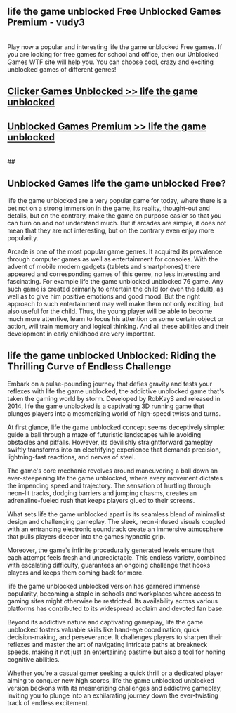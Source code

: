 ## life the game unblocked Free Unblocked Games Premium - vudy3 <br>
<br>
Play now a popular and interesting life the game unblocked Free games. If you are looking for free games for school and office, then our Unblocked Games WTF site will help you. You can choose cool, crazy and exciting unblocked games of different genres!


##  [Clicker Games Unblocked >> life the game unblocked](http://freeplayer.one?title=life_the_game_unblocked&ref=05)

##  [Unblocked Games Premium >> life the game unblocked](http://freeplayer.one?title=life_the_game_unblocked&ref=05)
  <br>
  ##



## Unblocked Games life the game unblocked Free?

life the game unblocked are a very popular game for today, where there is a bet not on a strong immersion in the game, its reality, thought-out and details, but on the contrary, make the game on purpose easier so that you can turn on and not understand much. But if arcades are simple, it does not mean that they are not interesting, but on the contrary even enjoy more popularity.

Arcade is one of the most popular game genres. It acquired its prevalence through computer games as well as entertainment for consoles. With the advent of mobile modern gadgets (tablets and smartphones) there appeared and corresponding games of this genre, no less interesting and fascinating. For example life the game unblocked unblocked 76 game. Any such game is created primarily to entertain the child (or even the adult), as well as to give him positive emotions and good mood. But the right approach to such entertainment may well make them not only exciting, but also useful for the child. Thus, the young player will be able to become much more attentive, learn to focus his attention on some certain object or action, will train memory and logical thinking. And all these abilities and their development in early childhood are very important.

##  life the game unblocked Unblocked: Riding the Thrilling Curve of Endless Challenge

Embark on a pulse-pounding journey that defies gravity and tests your reflexes with life the game unblocked, the addictive unblocked game that's taken the gaming world by storm. Developed by RobKayS and released in 2014, life the game unblocked is a captivating 3D running game that plunges players into a mesmerizing world of high-speed twists and turns.

At first glance, life the game unblocked concept seems deceptively simple: guide a ball through a maze of futuristic landscapes while avoiding obstacles and pitfalls. However, its devilishly straightforward gameplay swiftly transforms into an electrifying experience that demands precision, lightning-fast reactions, and nerves of steel.

The game's core mechanic revolves around maneuvering a ball down an ever-steepening life the game unblocked, where every movement dictates the impending speed and trajectory. The sensation of hurtling through neon-lit tracks, dodging barriers and jumping chasms, creates an adrenaline-fueled rush that keeps players glued to their screens.

What sets life the game unblocked apart is its seamless blend of minimalist design and challenging gameplay. The sleek, neon-infused visuals coupled with an entrancing electronic soundtrack create an immersive atmosphere that pulls players deeper into the games hypnotic grip.

Moreover, the game's infinite procedurally generated levels ensure that each attempt feels fresh and unpredictable. This endless variety, combined with escalating difficulty, guarantees an ongoing challenge that hooks players and keeps them coming back for more.

life the game unblocked unblocked version has garnered immense popularity, becoming a staple in schools and workplaces where access to gaming sites might otherwise be restricted. Its availability across various platforms has contributed to its widespread acclaim and devoted fan base.

Beyond its addictive nature and captivating gameplay, life the game unblocked fosters valuable skills like hand-eye coordination, quick decision-making, and perseverance. It challenges players to sharpen their reflexes and master the art of navigating intricate paths at breakneck speeds, making it not just an entertaining pastime but also a tool for honing cognitive abilities.

Whether you're a casual gamer seeking a quick thrill or a dedicated player aiming to conquer new high scores, life the game unblocked unblocked version beckons with its mesmerizing challenges and addictive gameplay, inviting you to plunge into an exhilarating journey down the ever-twisting track of endless excitement.